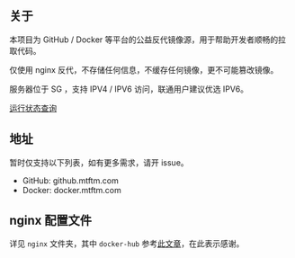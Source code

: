 ## 关于

本项目为 GitHub / Docker 等平台的公益反代镜像源，用于帮助开发者顺畅的拉取代码。

仅使用 nginx 反代，不存储任何信息，不缓存任何镜像，更不可能篡改镜像。

服务器位于 SG ，支持 IPV4 / IPV6 访问，联通用户建议优选 IPV6。

[运行状态查询](https://status.leeee.de/server/6)

## 地址

暂时仅支持以下列表，如有更多需求，请开 issue。

- GitHub: github.mtftm.com
- Docker: docker.mtftm.com

## nginx 配置文件

详见 `nginx` 文件夹，其中 `docker-hub` 参考[此文章](https://linux.do/t/topic/231919)，在此表示感谢。
